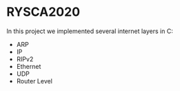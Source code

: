 # RYSCA2020

In this project we implemented several internet layers in C:

- ARP
- IP
- RIPv2
- Ethernet
- UDP
- Router Level
